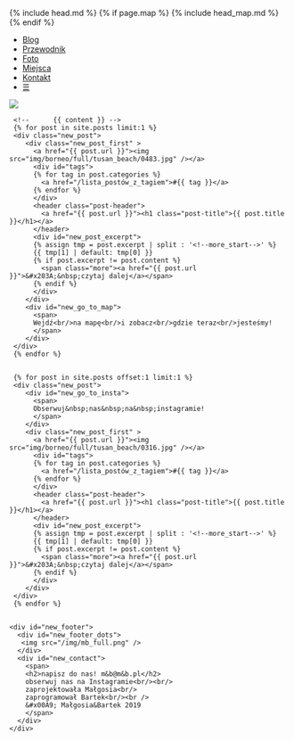 <!DOCTYPE html PUBLIC "-//W3C//DTD XHTML 1.0 Transitional//EN" "http://www.w3.org/TR/xhtml1/DTD/xhtml1-transitional.dtd">
<html xmlns="http://www.w3.org/1999/xhtml" lang="en-US">

<head>

{% include head.md %}
{% if page.map %}
{% include head_map.md %}
{% endif %}

</head>

 <body>
  <div id="body-margin">
  <div id="main-page">
   <div id="main-header">
		<div id="main-menu">
      <ul>
        <li><a href="/" title="Blog">Blog</a></li>
        <li><a href="/" title="Przewodnik">Przewodnik</a></li>
        <li><a href="/" title="Foto">Foto</a></li>
        <li><a href="/" title="Miejsca">Miejsca</a></li>
        <li><a href="/" title="Kontakt">Kontakt</a></li>
        <li><a title="&#9776;" id="nav-toggle" href="#">&#9776;</a></li>
      </ul>
		</div>
    <div id="main-headerimg">
     <a href="{{ site.url }}"><img src="/img/mb_full.png" /></a>
    </div>
   </div>
   <div id="main-content" >

     <!--      {{ content }} -->
     {% for post in site.posts limit:1 %}
     <div class="new_post">
        <div class="new_post_first" >
          <a href="{{ post.url }}"><img src="img/borneo/full/tusan_beach/0483.jpg" /></a>
          <div id="tags">
          {% for tag in post.categories %}
            <a href="/lista_postów_z_tagiem">#{{ tag }}</a>
          {% endfor %}
          </div>
          <header class="post-header">
            <a href="{{ post.url }}"><h1 class="post-title">{{ post.title }}</h1></a>
          </header>
          <div id="new_post_excerpt">
          {% assign tmp = post.excerpt | split : '<!--more_start-->' %}
          {{ tmp[1] | default: tmp[0] }}
          {% if post.excerpt != post.content %}
            <span class="more"><a href="{{ post.url }}">&#x203A;&nbsp;czytaj dalej</a></span>
          {% endif %}
          </div>
        </div>
        <div id="new_go_to_map">
          <span>
          Wejdź<br/>na mapę<br/>i zobacz<br/>gdzie teraz<br/>jesteśmy!
          </span>
        </div>
     </div>
     {% endfor %}


     {% for post in site.posts offset:1 limit:1 %}
     <div class="new_post">
        <div id="new_go_to_insta">
          <span>
          Obserwuj&nbsp;nas&nbsp;na&nbsp;instagramie!
          </span>
        </div>
        <div class="new_post_first" >
          <a href="{{ post.url }}"><img src="img/borneo/full/tusan_beach/0316.jpg" /></a>
          <div id="tags">
          {% for tag in post.categories %}
            <a href="/lista_postów_z_tagiem">#{{ tag }}</a>
          {% endfor %}
          </div>
          <header class="post-header">
            <a href="{{ post.url }}"><h1 class="post-title">{{ post.title }}</h1></a>
          </header>
          <div id="new_post_excerpt">
          {% assign tmp = post.excerpt | split : '<!--more_start-->' %}
          {{ tmp[1] | default: tmp[0] }}
          {% if post.excerpt != post.content %}
            <span class="more"><a href="{{ post.url }}">&#x203A;&nbsp;czytaj dalej</a></span>
          {% endif %}
          </div>
        </div>
     </div>
     {% endfor %}


    <div id="new_footer">
      <div id="new_footer_dots">
       <img src="/img/mb_full.png" />
      </div>
      <div id="new_contact">
        <span>
        <h2>napisz do nas! m&b@m&b.pl</h2>
        obserwuj nas na Instagramie<br/><br/>
        zaprojektowała Małgosia<br/>
        zaprogramował Bartek<br/><br />
        &#x00A9; Małgosia&Bartek 2019
        </span>
      </div>
    </div>


   </div>
  </div>



 </body>
</html>
